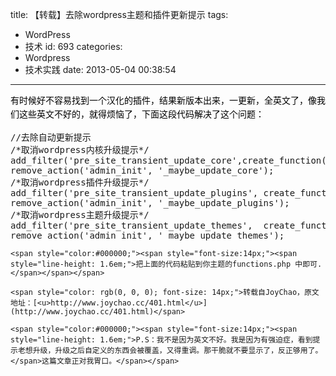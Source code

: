 title: 【转载】去除wordpress主题和插件更新提示
tags:
  - WordPress
  - 技术
id: 693
categories:
  - Wordpress
  - 技术实践
date: 2013-05-04 00:38:54
---

<span style="line-height: 1.6em; font-size: 14px; color: rgb(0, 0, 0);">有时候好不容易找到一个汉化的插件，</span><span style="line-height: 1.6em; font-size: 14px; color: rgb(0, 0, 0);">结果新版本出来，</span><span style="line-height: 1.6em; font-size: 14px; color: rgb(0, 0, 0);">一更新，</span><span style="line-height: 1.6em; font-size: 14px; color: rgb(0, 0, 0);">全英文了，</span><span style="line-height: 1.6em; font-size: 14px; color: rgb(0, 0, 0);">像我们这些英文不好的，</span><span style="line-height: 1.6em; font-size: 14px; color: rgb(0, 0, 0);">就得烦恼了，</span><span style="line-height: 1.6em; font-size: 14px; color: rgb(0, 0, 0);">下面这段代码解决了这个问题：</span>

<pre class="brush:php;">
//去除自动更新提示
/*取消wordpress内核升级提示*/
add_filter(&#39;pre_site_transient_update_core&#39;,create_function(&#39;$a&#39;, &quot;return null;&quot;));
remove_action(&#39;admin_init&#39;, &#39;_maybe_update_core&#39;);
/*取消wordpress插件升级提示*/
add_filter(&#39;pre_site_transient_update_plugins&#39;, create_function(&#39;$a&#39;, &quot;return null;&quot;));
remove_action(&#39;admin_init&#39;, &#39;_maybe_update_plugins&#39;);
/*取消wordpress主题升级提示*/
add_filter(&#39;pre_site_transient_update_themes&#39;,  create_function(&#39;$a&#39;, &quot;return null;&quot;));
remove_action(&#39;admin_init&#39;, &#39;_maybe_update_themes&#39;);</pre>

	<span style="color:#000000;"><span style="font-size:14px;"><span style="line-height: 1.6em;">把上面的代码粘贴到你主题的functions.php 中即可.</span></span></span>

	<span style="color: rgb(0, 0, 0); font-size: 14px;">转载自JoyChao，原文地址：[<u>http://www.joychao.cc/401.html</u>](http://www.joychao.cc/401.html)</span>

	<span style="color:#000000;"><span style="font-size:14px;"><span style="line-height: 1.6em;">P.S：我不是因为英文不好。我是因为有强迫症，看到提示老想升级，升级之后自定义的东西会被覆盖，又得重调。那干脆就不要显示了，反正够用了。</span>这篇文章正对我胃口。</span></span>